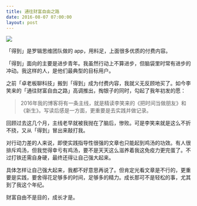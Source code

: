 ```yaml
---
title: 通往财富自由之路
date: 2016-08-07 07:00:00
layout: post
---
```


![](/img/2016/road-to-financial-freedom.jpg)

「得到」是罗辑思维团队做的 app，用料足，上面很多优质的付费内容。

「得到」面向的主要是进步青年。我虽然行动上不算进步，但脑袋里时常有进步的冲动。我这样的人，是他们最典型的目标用户。

之前「卓老板聊科技」搬到「得到」成为付费内容，我就义无反顾地买了。如今李笑来的「通往财富自由之路」高调推出，掏银子的同时，勾起了我年初发的愿：

> 2016年我的博客将有一条主线，就是精读李笑来的《把时间当做朋友》和《新生》。写读后感是一方面，更重要是去实践并做记录。

回顾过去这几个月，主线老早就被我抛在了脑后，惨败。可是李笑来就是这么不折不挠，又从「得到」冒出来敲打我。

对行动力差的人来说，即使实践指导性很强的文章也只能起到鸡汤的功效。有人很排斥鸡汤，但我觉得幸亏有鸡汤，要不是天天这么滋养着我这免疫力更完蛋了。不过打铁还需自身硬，最终还得让自己强大起来。

具体怎样让自己强大起来，我都不好意思再说了。但肯定光看文章是不行的，更重要是实践，要舍得花足够多的时间，足够多的精力。成长那可不是轻松的事，尤其到了我这个年纪。

财富自由不是目的，成长才是。
